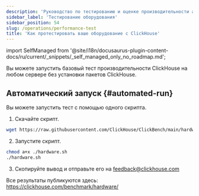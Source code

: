 ```yaml
---
description: 'Руководство по тестированию и оценке производительности аппаратного обеспечения с помощью ClickHouse'
sidebar_label: 'Тестирование оборудования'
sidebar_position: 54
slug: /operations/performance-test
title: 'Как протестировать ваше оборудование с ClickHouse'
---
```


import SelfManaged from '@site/i18n/docusaurus-plugin-content-docs/ru/current/_snippets/_self_managed_only_no_roadmap.md';

<SelfManaged />

Вы можете запустить базовый тест производительности ClickHouse на любом сервере без установки пакетов ClickHouse.


## Автоматический запуск {#automated-run}

Вы можете запустить тест с помощью одного скрипта.

1. Скачайте скрипт.
```bash
wget https://raw.githubusercontent.com/ClickHouse/ClickBench/main/hardware/hardware.sh
```

2. Запустите скрипт.
```bash
chmod a+x ./hardware.sh
./hardware.sh
```

3. Скопируйте вывод и отправьте его на feedback@clickhouse.com

Все результаты публикуются здесь: https://clickhouse.com/benchmark/hardware/
